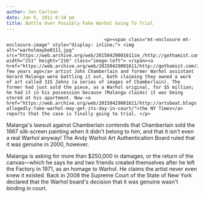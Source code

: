```yaml
---
author: Jen Carlson
date: Jan 6, 2011 6:10 pm
title: Battle Over Possibly Fake Warhol Going To Trial
---
```


	
										<p><span class="mt-enclosure mt-enclosure-image" style="display: inline;"> <img alt="warholmaybe0111.jpg" src="https://web.archive.org/web/20150429001611im_/http://gothamist.com/attachments/arts_jen/warholmaybe0111.jpg" width="251" height="216" class="image-left"> </span><a href="https://web.archive.org/web/20150429001611/http://gothamist.com/2008/08/27/two_artists_battle_over_a_warhol.php">A few years ago</a> artist John Chamberlain and former Warhol assistant Gerard Malanga were battling it out, both claiming they owned a work of art called 315 Johns (a series of images of Chamberlain). The former had just sold the piece, as a Warhol original, for $5 million; he had it in his possession because (Malanga claims) it was being stored at his apartment. Now <a href="https://web.archive.org/web/20150429001611/http://artsbeat.blogs.nytimes.com/2011/01/05/an-allegedly-fake-warhol-may-get-its-day-in-court/">the NY Times</a> reports that the case is finally going to trial. </p>

<p>Malanga&apos;s lawsuit against Chamberlain contends that Chamberlain sold the 1967 silk-screen painting when it didn&apos;t belong to him, and that it isn&apos;t even a real Warhol anyway! The Andy Warhol Art Authentication Board ruled that it was genuine in 2000, however.</p>

<p>Malanga is asking for more than $250,000 in damages, or the return of the canvas&#x2014;which he says he and two friends created themselves after he left the Factory in 1971, as an homage to Warhol. He claims the artist never even knew it existed. Back in 2008 the Supreme Court of the State of New York declared that the Warhol board&apos;s decision that it was genuine wasn&apos;t binding in court.</p>					
										
									
				